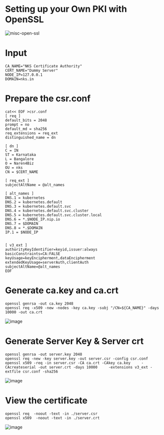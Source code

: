 # Setting up your Own PKI with OpenSSL

![misc-open-ssl](https://user-images.githubusercontent.com/3488520/216543035-7dfd337c-34fd-4210-897f-97f99b843ae9.jpg)

# Input 
```
CA_NAME="NKS Certificate Authority"
CERT_NAME="Dummy Server"
NODE_IP=127.0.0.1
DOMAIN=nks.in
```

# Prepare the csr.conf

```
cat<< EOF >csr.conf
[ req ]
default_bits = 2048
prompt = no
default_md = sha256
req_extensions = req_ext
distinguished_name = dn

[ dn ]
C = IN
ST = Karnataka
L = Bangalore
O = Naren4Biz
OU = nks
CN = $CERT_NAME

[ req_ext ]
subjectAltName = @alt_names

[ alt_names ]
DNS.1 = kubernetes
DNS.2 = kubernetes.default
DNS.3 = kubernetes.default.svc
DNS.4 = kubernetes.default.svc.cluster
DNS.5 = kubernetes.default.svc.cluster.local
DNS.6 = *.$NODE_IP.nip.io
DNS.7 = $DOMAIN
DNS.8 = *.$DOMAIN
IP.1 = $NODE_IP


[ v3_ext ]
authorityKeyIdentifier=keyid,issuer:always
basicConstraints=CA:FALSE
keyUsage=keyEncipherment,dataEncipherment
extendedKeyUsage=serverAuth,clientAuth
subjectAltName=@alt_names
EOF
```

# Generate ca.key and ca.crt
```
openssl genrsa -out ca.key 2048
openssl req -x509 -new -nodes -key ca.key -subj "/CN=${CA_NAME}" -days 10000 -out ca.crt
```
![image](https://user-images.githubusercontent.com/3488520/215917544-6589747a-0787-4d88-8fa0-f7bf696fe30e.png)

# Generate Server Key & Server crt
```
openssl genrsa -out server.key 2048
openssl req -new -key server.key -out server.csr -config csr.conf
openssl x509 -req -in server.csr -CA ca.crt -CAkey ca.key     -CAcreateserial -out server.crt -days 10000     -extensions v3_ext -extfile csr.conf -sha256
```
![image](https://user-images.githubusercontent.com/3488520/215917579-ba038caf-b827-4998-beaa-664c893ffd61.png)

# View the certificate
```
openssl req  -noout -text -in ./server.csr
openssl x509  -noout -text -in ./server.crt
```
![image](https://user-images.githubusercontent.com/3488520/215917656-ffb4f441-5a79-4e2c-8770-a90779d70fe0.png)



